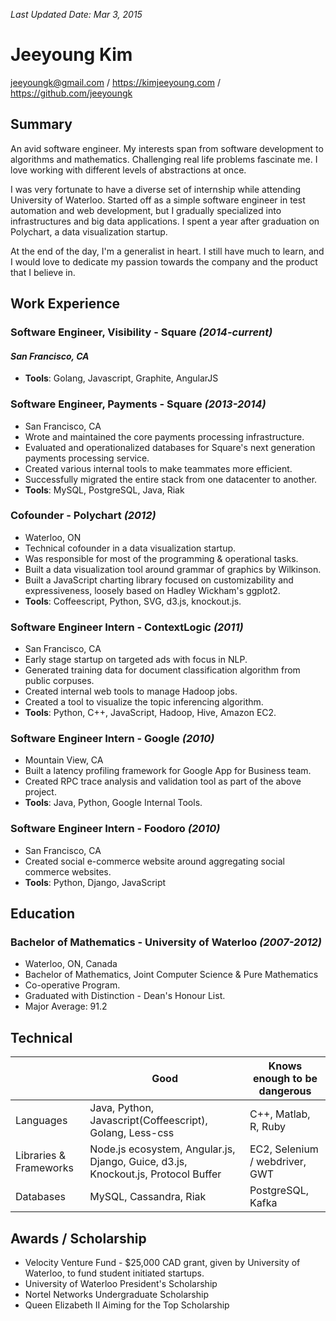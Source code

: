 _Last Updated Date: Mar 3, 2015_

Jeeyoung Kim
============

jeeyoungk@gmail.com / https://kimjeeyoung.com / https://github.com/jeeyoungk

Summary
-------

An avid software engineer. My interests span from software development to algorithms and mathematics. Challenging real life problems fascinate me. I love working with different levels of abstractions at once.

I was very fortunate to have a diverse set of internship while attending University of Waterloo. Started off as a simple software engineer in test automation and web development, but I gradually specialized into infrastructures and big data applications. I spent a year after graduation on Polychart, a data visualization startup.

At the end of the day, I'm a generalist in heart. I still have much to learn, and I would love to dedicate my passion towards the company and the product that I believe in.

Work Experience
---------------

### Software Engineer, Visibility - Square _(2014-current)_

#### _San Francisco, CA_
* **Tools**: Golang, Javascript, Graphite, AngularJS

### Software Engineer, Payments - Square _(2013-2014)_

* San Francisco, CA
* Wrote and maintained the core payments processing infrastructure.
* Evaluated and operationalized databases for Square's next generation payments processing service.
* Created various internal tools to make teammates more efficient.
* Successfully migrated the entire stack from one datacenter to another.
* **Tools**: MySQL, PostgreSQL, Java, Riak

### Cofounder - Polychart _(2012)_

* Waterloo, ON
* Technical cofounder in a data visualization startup. 
* Was responsible for most of the programming & operational tasks.
* Built a data visualization tool around grammar of graphics by Wilkinson.
* Built a JavaScript charting library focused on customizability and expressiveness, loosely based on Hadley Wickham's ggplot2.
* **Tools**: Coffeescript, Python, SVG, d3.js, knockout.js.

### Software Engineer Intern - ContextLogic _(2011)_

* San Francisco, CA
* Early stage startup on targeted ads with focus in NLP.
* Generated training data for document classification algorithm from public corpuses.
* Created internal web tools to manage Hadoop jobs.
* Created a tool to visualize the topic inferencing algorithm.
* **Tools**: Python, C++, JavaScript, Hadoop, Hive, Amazon EC2.

### Software Engineer Intern - Google _(2010)_

* Mountain View, CA
* Built a latency profiling framework for Google App for Business team.
* Created RPC trace analysis and validation tool as part of the above project.
* **Tools**: Java, Python, Google Internal Tools.


### Software Engineer Intern - Foodoro _(2010)_

* San Francisco, CA
* Created social e-commerce website around aggregating social commerce websites.
* **Tools**: Python, Django, JavaScript

Education
---------

### Bachelor of Mathematics - University of Waterloo _(2007-2012)_

* Waterloo, ON, Canada
* Bachelor of Mathematics, Joint Computer Science & Pure Mathematics
* Co-operative Program.
* Graduated with Distinction - Dean's Honour List.
* Major Average: 91.2

Technical
---------

|           | Good        | Knows enough to be dangerous|
|-----------|-------------|-----------------------------|
| Languages | Java, Python, Javascript(Coffeescript), Golang, Less-css | C++, Matlab, R, Ruby |
| Libraries & Frameworks | Node.js ecosystem, Angular.js, Django, Guice, d3.js, Knockout.js, Protocol Buffer |  EC2, Selenium / webdriver, GWT |
| Databases | MySQL, Cassandra, Riak | PostgreSQL, Kafka |


Awards / Scholarship
--------------------

* Velocity Venture Fund - $25,000 CAD grant, given by University of Waterloo, to fund student initiated startups.
* University of Waterloo President's Scholarship
* Nortel Networks Undergraduate Scholarship
* Queen Elizabeth II Aiming for the Top Scholarship
